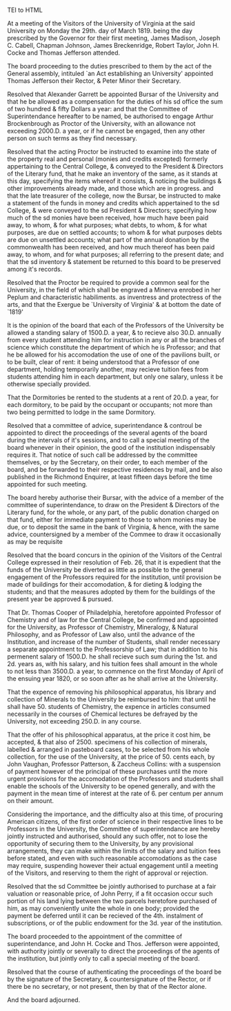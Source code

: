  TEI to HTML

At a meeting of the Visitors of the University of Virginia at the said University on Monday the 29th. day of March 1819. being the day prescribed by the Governor for their first meeting, James Madison, Joseph C. Cabell, Chapman Johnson, James Breckenridge, Robert Taylor, John H. Cocke and Thomas Jefferson attended.

The board proceeding to the duties prescribed to them by the act of the General assembly, intituled \`an Act establishing an University' appointed Thomas Jefferson their Rector, & Peter Minor their Secretary.

Resolved that Alexander Garrett be appointed Bursar of the University and that he be allowed as a compensation for the duties of his sd office the sum of two hundred & fifty Dollars a year: and that the Committee of Superintendance hereafter to be named, be authorised to engage Arthur Brockenbrough as Proctor of the University, with an allowance not exceeding 2000.D. a year, or if he cannot be engaged, then any other person on such terms as they find necessary.

Resolved that the acting Proctor be instructed to examine into the state of the property real and personal (monies and credits excepted) formerly appertaining to the Central College, & conveyed to the President & Directors of the Literary fund, that he make an inventory of the same, as it stands at this day, specifying the items whereof it consists, & noticing the buildings & other improvements already made, and those which are in progress. and that the late treasurer of the college, now the Bursar, be instructed to make a statement of the funds in money and credits which appertained to the sd College, & were conveyed to the sd President & Directors; specifying how much of the sd monies have been received, how much have been paid away, to whom, & for what purposes; what debts, to whom, & for what purposes, are due on settled accounts; to whom & for what purposes debts are due on unsettled accounts; what part of the annual donation by the commonwealth has been received, and how much thereof has been paid away, to whom, and for what purposes; all referring to the present date; and that the sd inventory & statement be returned to this board to be preserved among it's records.

Resolved that the Proctor be required to provide a common seal for the University, in the field of which shall be engraved a Minerva enrobed in her Peplum and characteristic habiliments. as inventress and protectress of the arts, and that the Exergue be \`University of Virginia' & at bottom the date of \`1819'

It is the opinion of the board that each of the Professors of the University be allowed a standing salary of 1500.D. a year, & to recieve also 30.D. annually from every student attending him for instruction in any or all the branches of science which constitute the department of which he is Professor; and that he be allowed for his accomodation the use of one of the pavilions built, or to be built, clear of rent: it being understood that a Professor of one department, holding temporarily another, may recieve tuition fees from students attending him in each department, but only one salary, unless it be otherwise specially provided.

That the Dormitories be rented to the students at a rent of 20.D. a year, for each dormitory, to be paid by the occupant or occupants; not more than two being permitted to lodge in the same Dormitory.

Resolved that a committee of advice, superintendance & controul be appointed to direct the proceedings of the several agents of the board during the intervals of it's sessions, and to call a special meeting of the board whenever in their opinion, the good of the institution indispensably requires it. That notice of such call be addressed by the committee themselves, or by the Secretary, on their order, to each member of the board, and be forwarded to their respective residences by mail, and be also published in the Richmond Enquirer, at least fifteen days before the time appointed for such meeting.

The board hereby authorise their Bursar, with the advice of a member of the committee of superintendance, to draw on the President & Directors of the Literary fund, for the whole, or any part, of the public donation charged on that fund, either for immediate payment to those to whom monies may be due, or to deposit the same in the bank of Virginia, & hence, with the same advice, countersigned by a member of the Commee to draw it occasionally as may be requisite

Resolved that the board concurs in the opinion of the Visitors of the Central College expressed in their resolution of Feb. 26, that it is expedient that the funds of the University be diverted as little as possible to the general engagement of the Professors required for the institution, until provision be made of buildings for their accomodation, & for dieting & lodging the students; and that the measures adopted by them for the buildings of the present year be approved & pursued.

That Dr. Thomas Cooper of Philadelphia, heretofore appointed Professor of Chemistry and of law for the Central College, be confirmed and appointed for the University, as Professor of Chemistry, Mineralogy, & Natural Philosophy, and as Professor of Law also, until the advance of the Institution, and increase of the number of Students, shall render necessary a separate appointment to the Professorship of Law; that in addition to his permenent salary of 1500.D. he shall recieve such sum during the 1st. and 2d. years as, with his salary, and his tuition fees shall amount in the whole to not less than 3500.D. a year, to commence on the first Monday of April of the ensuing year 1820, or so soon after as he shall arrive at the University.

That the expence of removing his philosophical apparatus, his library and collection of Minerals to the University be reimbursed to him: that until he shall have 50. students of Chemistry, the expence in articles consumed necessarily in the courses of Chemical lectures be defrayed by the University, not exceeding 250.D. in any course.

That the offer of his philosophical apparatus, at the price it cost him, be accepted, & that also of 2500. specimens of his collection of minerals, labelled & arranged in pasteboard cases, to be selected from his whole collection, for the use of the University, at the price of 50. cents each, by John Vaughan, Professor Patterson, & Zaccheus Collins: with a suspension of payment however of the principal of these purchases until the more urgent provisions for the accomodation of the Professors and students shall enable the schools of the University to be opened generally, and with the payment in the mean time of interest at the rate of 6. per centum per annum on their amount.

Considering the importance, and the difficulty also at this time, of procuring American citizens, of the first order of science in their respective lines to be Professors in the University, the Committee of superintendance are hereby jointly instructed and authorised, should any such offer, not to lose the opportunity of securing them to the University, by any provisional arrangements, they can make within the limits of the salary and tuition fees before stated, and even with such reasonable accomodations as the case may require, suspending however their actual engagement until a meeting of the Visitors, and reserving to them the right of approval or rejection.

Resolved that the sd Committee be jointly authorised to purchase at a fair valuation or reasonable price, of John Perry, if a fit occasion occur such portion of his land lying between the two parcels heretofore purchased of him, as may conveniently unite the whole in one body; provided the payment be deferred until it can be recieved of the 4th. instalment of subscriptions, or of the public endowment for the 3d. year of the institution.

The board proceeded to the appointment of the committee of superintendance, and John H. Cocke and Thos. Jefferson were appointed, with authority jointly or severally to direct the proceedings of the agents of the institution, but jointly only to call a special meeting of the board.

Resolved that the course of authenticating the proceedings of the board be by the signature of the Secretary, & countersignature of the Rector, or if there be no secretary, or not present, then by that of the Rector alone.

And the board adjourned.